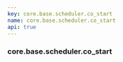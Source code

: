 ```yaml
---
key: core.base.scheduler.co_start
name: core.base.scheduler.co_start
api: true
---
```


### core.base.scheduler.co_start
